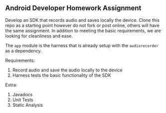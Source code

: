 ## Android Developer Homework Assignment

Develop an SDK that records audio and saves locally the device.  Clone this repo as a starting point however do not fork or post online, others will have the same assignment.  In addition to meeting the basic requirements, we are looking for cleanliness and ease.

The `app` module is the harness that is already setup with the `audiorecorder` as a dependency.    

Requirements:

1. Record audio and save the audio locally to the device
1. Harness tests the basic functionality of the SDK

Extra:

1. Javadocs
1. Unit Tests
1. Static Analysis
